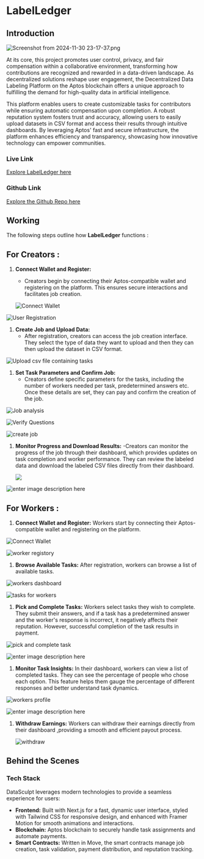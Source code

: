 # LabelLedger


## Introduction

![Screenshot from 2024-11-30 23-17-37.png](https://cdn.dorahacks.io/static/files/1937e326078469cdf0c579845debce88.png)

At its core, this project promotes user control, privacy, and fair compensation within a collaborative environment, transforming how contributions are recognized and rewarded in a data-driven landscape. As decentralized solutions reshape user engagement, the Decentralized Data Labeling Platform on the Aptos blockchain offers a unique approach to fulfilling the demand for high-quality data in artificial intelligence.

This platform enables users to create customizable tasks for contributors while ensuring automatic compensation upon completion. A robust reputation system fosters trust and accuracy, allowing users to easily upload datasets in CSV format and access their results through intuitive dashboards. By leveraging Aptos' fast and secure infrastructure, the platform enhances efficiency and transparency, showcasing how innovative technology can empower communities.


### Live Link

[Explore LabelLedger here](https://datasculpt.vercel.app)

### Github Link

[Explore the Github Repo here](https://github.com/Sushant041/LabelLedger)

## Working


The following steps outline how **LabelLedger** functions :

## For Creators :

1. **Connect Wallet and Register:**
   - Creators begin by connecting their Aptos-compatible wallet and registering on the platform. This ensures secure interactions and facilitates job creation.
   
   
   ![Connect Wallet](https://raw.githubusercontent.com/preyanshu/datasculpt/refs/heads/master/public/assets/Screenshot%202024-10-14%20142028.png)


![User Registration](https://raw.githubusercontent.com/preyanshu/datasculpt/refs/heads/master/public/assets/pic7.png)

1. **Create Job and Upload Data:**
   - After registration, creators can access the job creation interface. They select the type of data they want to upload and then they can then upload the dataset in CSV format.
   

![Upload csv file containing tasks](https://raw.githubusercontent.com/preyanshu/datasculpt/refs/heads/master/public/assets/pic8.png)


1. **Set Task Parameters and Confirm Job:**
   - Creators define specific parameters for the tasks, including the number of workers needed per task, predetermined answers etc. Once these details are set, they can pay and confirm the creation of the job.
   
   
![Job analysis](https://raw.githubusercontent.com/preyanshu/datasculpt/refs/heads/master/public/assets/pic9.png)


![Verify Questions](https://raw.githubusercontent.com/preyanshu/datasculpt/refs/heads/master/public/assets/pic10.png)


![create job](https://raw.githubusercontent.com/preyanshu/datasculpt/refs/heads/master/public/assets/pic11.png)

1. **Monitor Progress and Download Results:**
   -Creators can monitor the progress of the job through their dashboard, which provides updates on task completion and worker performance. They can review the labeled data and download the labeled CSV files directly from their dashboard.

   ![](https://raw.githubusercontent.com/preyanshu/datasculpt/refs/heads/master/public/assets/pic4.png)

![enter image description here](https://raw.githubusercontent.com/preyanshu/datasculpt/refs/heads/master/public/assets/Screenshot%202024-10-14%20143921.png)
## For Workers :

1. **Connect Wallet and Register:**
   Workers start by connecting their Aptos-compatible wallet and registering on the platform.
   
![Connect Wallet](https://raw.githubusercontent.com/preyanshu/datasculpt/refs/heads/master/public/assets/Screenshot%202024-10-14%20142028.png)


![worker registory](https://raw.githubusercontent.com/preyanshu/datasculpt/refs/heads/master/public/assets/Screenshot%202024-10-14%20144358.png)

1. **Browse Available Tasks:**
   After registration, workers can browse a list of available tasks.
   
![workers dashboard](https://raw.githubusercontent.com/preyanshu/datasculpt/refs/heads/master/public/assets/pic1.png)

![tasks for workers](https://raw.githubusercontent.com/preyanshu/datasculpt/refs/heads/master/public/assets/pic3.png)



1. **Pick and Complete Tasks:**
   Workers select tasks they wish to complete. They submit their answers, and if a task has a predetermined answer and the worker's response is incorrect, it negatively affects their reputation. However, successful completion of the task results in payment.

![pick and complete task](https://raw.githubusercontent.com/preyanshu/datasculpt/refs/heads/master/public/assets/pic5.png)


![enter image description here](https://raw.githubusercontent.com/preyanshu/datasculpt/refs/heads/master/public/assets/Screenshot%202024-10-14%20145949.png)

1. **Monitor Task Insights:**
In their dashboard, workers can view a list of completed tasks. They can see the percentage of people who chose each option. This feature helps them gauge the percentage of different responses and better understand task dynamics.

![workers profile](https://raw.githubusercontent.com/preyanshu/datasculpt/refs/heads/master/public/assets/pic6.png)

![enter image description here](https://raw.githubusercontent.com/preyanshu/datasculpt/refs/heads/master/public/assets/Screenshot%202024-10-14%20150349.png)

1. **Withdraw Earnings:**
Workers can withdraw their earnings directly from their dashboard ,providing a smooth and efficient payout process.

   ![withdraw](https://raw.githubusercontent.com/preyanshu/datasculpt/refs/heads/master/public/assets/Screenshot%202024-10-14%20150559.png)

  
## Behind the Scenes


### Tech Stack

DataSculpt leverages modern technologies to provide a seamless experience for users:

-   **Frontend:** Built with Next.js for a fast, dynamic user interface, styled with Tailwind CSS for responsive design, and enhanced with Framer Motion for smooth animations and interactions.
-   **Blockchain:** Aptos blockchain to securely handle task assignments and automate payments.
-   **Smart Contracts:** Written in Move, the smart contracts manage job creation, task validation, payment distribution, and reputation tracking.
